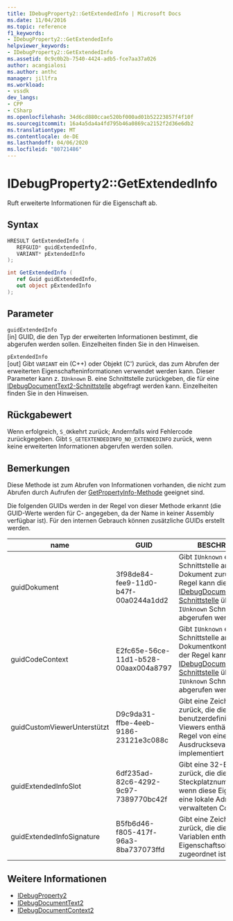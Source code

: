 ```yaml
---
title: IDebugProperty2::GetExtendedInfo | Microsoft Docs
ms.date: 11/04/2016
ms.topic: reference
f1_keywords:
- IDebugProperty2::GetExtendedInfo
helpviewer_keywords:
- IDebugProperty2::GetExtendedInfo
ms.assetid: 0c9c0b2b-7540-4424-adb5-fce7aa37a026
author: acangialosi
ms.author: anthc
manager: jillfra
ms.workload:
- vssdk
dev_langs:
- CPP
- CSharp
ms.openlocfilehash: 34d6cd880ccae520bf000ad01b52223857f4f10f
ms.sourcegitcommit: 16a4a5da4a4fd795b46a0869ca2152f2d36e6db2
ms.translationtype: MT
ms.contentlocale: de-DE
ms.lasthandoff: 04/06/2020
ms.locfileid: "80721486"
---
```

# <a name="idebugproperty2getextendedinfo"></a>IDebugProperty2::GetExtendedInfo
Ruft erweiterte Informationen für die Eigenschaft ab.

## <a name="syntax"></a>Syntax

```cpp
HRESULT GetExtendedInfo ( 
   REFGUID* guidExtendedInfo,
   VARIANT* pExtendedInfo
);
```

```csharp
int GetExtendedInfo ( 
   ref Guid guidExtendedInfo,
   out object pExtendedInfo
);
```

## <a name="parameters"></a>Parameter
`guidExtendedInfo`\
[in] GUID, die den Typ der erweiterten Informationen bestimmt, die abgerufen werden sollen. Einzelheiten finden Sie in den Hinweisen.

`pExtendedInfo`\
[out] Gibt `VARIANT` ein (C++) oder Objekt (C') zurück, das zum Abrufen der erweiterten Eigenschafteninformationen verwendet werden kann. Dieser Parameter kann z. `IUnknown` B. eine Schnittstelle zurückgeben, die für eine [IDebugDocumentText2-Schnittstelle](../../../extensibility/debugger/reference/idebugdocumenttext2.md) abgefragt werden kann. Einzelheiten finden Sie in den Hinweisen.

## <a name="return-value"></a>Rückgabewert
 Wenn erfolgreich, `S_OK`kehrt zurück; Andernfalls wird Fehlercode zurückgegeben. Gibt `S_GETEXTENDEDINFO_NO_EXTENDEDINFO` zurück, wenn keine erweiterten Informationen abgerufen werden sollen.

## <a name="remarks"></a>Bemerkungen
 Diese Methode ist zum Abrufen von Informationen vorhanden, die nicht zum Abrufen durch Aufrufen der [GetPropertyInfo-Methode](../../../extensibility/debugger/reference/idebugproperty2-getpropertyinfo.md) geeignet sind.

 Die folgenden GUIDs werden in der Regel von dieser Methode erkannt (die GUID-Werte werden für C- angegeben, da der Name in keiner Assembly verfügbar ist). Für den internen Gebrauch können zusätzliche GUIDs erstellt werden.

|name|GUID|BESCHREIBUNG|
|----------|----------|-----------------|
|guidDokument|3f98de84-fee9-11d0-b47f-00a0244a1dd2|Gibt `IUnknown` eine Schnittstelle an das Dokument zurück. In der Regel kann die [IDebugDocumentText2-Schnittstelle](../../../extensibility/debugger/reference/idebugdocumenttext2.md) über diese `IUnknown` Schnittstelle abgerufen werden.|
|guidCodeContext|E2fc65e-56ce-11d1-b528-00aax004a8797|Gibt `IUnknown` eine Schnittstelle an den Dokumentkontext zurück. In der Regel kann die [IDebugDocumentContext2-Schnittstelle](../../../extensibility/debugger/reference/idebugdocumentcontext2.md) über diese `IUnknown` Schnittstelle abgerufen werden.|
|guidCustomViewerUnterstützt|D9c9da31-ffbe-4eeb-9186-23121e3c088c|Gibt eine Zeichenfolge zurück, die die CLSID eines benutzerdefinierten Viewers enthält, die in der Regel von einem Ausdrucksevaluator implementiert wird.|
|guidExtendedInfoSlot|6df235ad-82c6-4292-9c97-7389770bc42f|Gibt eine 32-Bit-Nummer zurück, die die gewünschte Steckplatznummer darstellt, wenn diese Eigenschaft eine lokale Adresse für verwalteten Code darstellt.|
|guidExtendedInfoSignature|B5fb6d46-f805-417f-96a3-8ba737073ffd|Gibt eine Zeichenfolge zurück, die die Signatur der Variablen enthält, die dem Eigenschaftsobjekt zugeordnet ist.|

## <a name="see-also"></a>Weitere Informationen
- [IDebugProperty2](../../../extensibility/debugger/reference/idebugproperty2.md)
- [IDebugDocumentText2](../../../extensibility/debugger/reference/idebugdocumenttext2.md)
- [IDebugDocumentContext2](../../../extensibility/debugger/reference/idebugdocumentcontext2.md)
